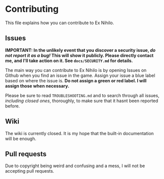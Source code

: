 # Contributing

This file explains how you can contribute to Ex Nihilo.

## Issues

**IMPORTANT:  In the unlikely event that you discover a security issue, _do not report it as a bug!_  This will show it publicly.  Please directly contact me, and I'll take action on it. See `docs/SECURITY.md` for details.**

The main way you can contribute to Ex Nihilo is by opening Issues on Github when you find an issue in the game.  Assign your issue a blue label based on where the issue is.  **Do not assign a green or red label.  I will assign those when necessary.**

Please be sure to read `TROUBLESHOOTING.md` and to search through all issues, _including closed ones_, thoroughly, to make sure that it hasnt been reported before.

## Wiki

The wiki is currently closed.  It is my hope that the built-in documentation will be enough.

## Pull requests

Due to copyright being weird and confusing and a mess, I will not be accepting pull requests.

